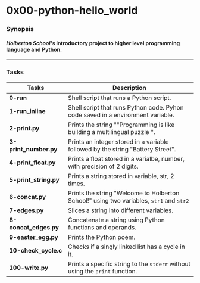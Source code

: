 # 0x00-python-hello_world
### Synopsis
#### *Holberton School's* introductory project to higher level programming language and Python.
-----------
### Tasks
| Tasks | Description |
|-------| ------------|
|**0-run**| Shell script that runs a Python script.|
|**1-run_inline**| Shell script that runs Python code. Pyhon code saved in a environment variable.|
|**2-print.py**| Prints the string ""Programming is like building a multilingual puzzle ".|
|**3-print_number.py**| Prints an integer stored in a variable followed by the string "Battery Street".|
|**4-print_float.py**| Prints a float stored in a varialbe, number, with precision of 2 digits.|
|**5-print_string.py**| Prints a string stored in variable, str, 2 times.|
|**6-concat.py**| Prints the string "Welcome to Holberton School!" using two variables, `str1` and `str2`|
|**7-edges.py**| Slices a string into different variables.|
|**8-concat_edges.py**| Concatenate a string using Python functions and operands.|
|**9-easter_egg.py**| Prints the Python poem.|
|**10-check_cycle.c**| Checks if a singly linked list has a cycle in it.|
|**100-write.py**| Prints a specific string to the `stderr` without using the `print` function.|
